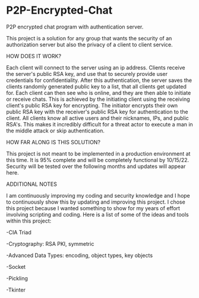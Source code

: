 # P2P-Encrypted-Chat
P2P encrypted chat program with authentication server.

This project is a solution for any group that wants the security of an authorization server but also the privacy of a client to client service.

HOW DOES IT WORK?

Each client will connect to the server using an ip address. Clients receive the server's public RSA key, and use that to securely provide user credentials for confidentiality. After this authentication, the server saves the clients randomly generated public key to a list, that all clients get updated for. Each client can then see who is online, and they are then able to initiate or receive chats. This is achieved by the initiating client using the receiving client's public RSA key for encrypting. The initiator encrypts their own public RSA key with the receiver's public RSA key for authentication to the client. All clients know all active users and their nicknames, IPs, and public RSA's. This makes it incredibly difficult for a threat actor to execute a man in the middle attack or skip authentication.

HOW FAR ALONG IS THIS SOLUTION?

This project is not meant to be implemented in a production environment at this time. It is 95% complete and will be completely functional by 10/15/22.
Security will be tested over the following months and updates will appear here.

ADDITIONAL NOTES

I am continuously improving my coding and security knowledge and I hope to continuously show this by updating and improving this project. I chose this project because I wanted something to show for my years of effort involving scripting and coding. Here is a list of some of the ideas and tools within this project:

-CIA Triad

-Cryptography: RSA PKI, symmetric

-Advanced Data Types: encoding, object types, key objects

-Socket

-Pickling

-Tkinter
